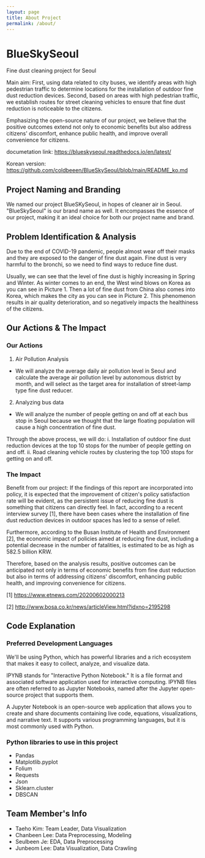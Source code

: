 ```yaml
---
layout: page
title: About Project
permalink: /about/
---
```


# BlueSkySeoul

Fine dust cleaning project for Seoul

Main aim: First, using data related to city buses, we identify areas with high pedestrian traffic to determine locations for the installation of outdoor fine dust reduction devices. Second, based on areas with high pedestrian traffic, we establish routes for street cleaning vehicles to ensure that fine dust reduction is noticeable to the citizens.

Emphasizing the open-source nature of our project, we believe that the positive outcomes extend not only to economic benefits but also address citizens' discomfort, enhance public health, and improve overall convenience for citizens.

documetation link: https://blueskyseoul.readthedocs.io/en/latest/

Korean version: https://github.com/coldbeeen/BlueSkySeoul/blob/main/README_ko.md


## Project Naming and Branding

We named our project BlueSKySeoul, in hopes of cleaner air in Seoul.
"BlueSkySeoul" is our brand name as well. It encompasses the essence of our project, making it an ideal choice for both our project name and brand.



## Problem Identification & Analysis

Due to the end of COVID-19 pandemic, people almost wear off their masks and they are exposed to the danger of fine dust again. Fine dust is very harmful to the bronchi, so we need to find ways to reduce fine dust.

Usually, we can see that the level of fine dust is highly increasing in Spring and Winter. As winter comes to an end, the West wind blows on Korea as you can see in Picture 1. Then a lot of fine dust from China also comes into Korea, which makes the city as you can see in Picture 2. This phenomenon results in air quality deterioration, and so negatively impacts the healthiness of the citizens.



## Our Actions & The Impact

### Our Actions
1. Air Pollution Analysis
- We will analyze the average daily air pollution level in Seoul and calculate the average air pollution level by autonomous district by month, and will select as the target area for installation of street-lamp type fine dust reducer.

2. Analyzing bus data
- We will analyze the number of people getting on and off at each bus stop in Seoul because we thought that the large floating population will cause a high concentration of fine dust.

Through the above process, we will do:
i. Installation of outdoor fine dust reduction devices at the top 10 stops for the number of people getting on and off.
ii. Road cleaning vehicle routes by clustering the top 100 stops for getting on and off.

### The Impact
Benefit from our project: If the findings of this report are incorporated into policy, it is expected that the improvement of citizen's policy satisfaction rate will be evident, as the persistent issue of reducing fine dust is something that citizens can directly feel. In fact, according to a recent interview survey [1], there have been cases where the installation of fine dust reduction devices in outdoor spaces has led to a sense of relief. 

Furthermore, according to the Busan Institute of Health and Environment [2], the economic impact of policies aimed at reducing fine dust, including a potential decrease in the number of fatalities, is estimated to be as high as 582.5 billion KRW. 

Therefore, based on the analysis results, positive outcomes can be anticipated not only in terms of economic benefits from fine dust reduction but also in terms of addressing citizens' discomfort, enhancing public health, and improving convenience for citizens.

[1] https://www.etnews.com/20200602000213

[2] http://www.bosa.co.kr/news/articleView.html?idxno=2195298



## Code Explanation

### Preferred Development Languages
We'll be using Python, which has powerful libraries and a rich ecosystem that makes it easy to collect, analyze, and visualize data.

IPYNB stands for "Interactive Python Notebook." It is a file format and associated software application used for interactive computing. IPYNB files are often referred to as Jupyter Notebooks, named after the Jupyter open-source project that supports them.

A Jupyter Notebook is an open-source web application that allows you to create and share documents containing live code, equations, visualizations, and narrative text. It supports various programming languages, but it is most commonly used with Python.


### Python libraries to use in this project

- Pandas
- Matplotlib.pyplot
- Folium
- Requests
- Json
- Sklearn.cluster
- DBSCAN


## Team Member's Info

- Taeho Kim: Team Leader, Data Visualization
- Chanbeen Lee: Data Preprocessing, Modeling
- Seulbeen Je: EDA, Data Preprocessing
- Junbeom Lee: Data Visualization, Data Crawling
